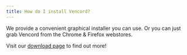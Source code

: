 ```yaml
---
title: How do I install Vencord?
---
```


We provide a convenient graphical installer you can use. Or you can just grab Vencord from the Chrome & Firefox webstores.

Visit our [download page](/download) to find out more!
